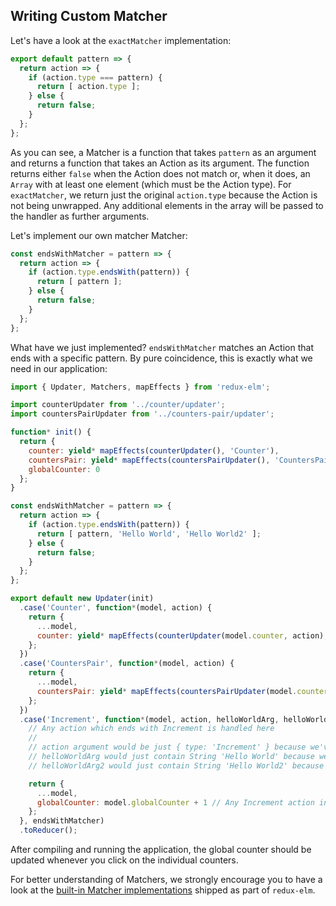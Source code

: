 ## Writing Custom Matcher

Let's have a look at the `exactMatcher` implementation:

```javascript
export default pattern => {
  return action => {
    if (action.type === pattern) {
      return [ action.type ];
    } else {
      return false;
    }
  };
};
```

As you can see, a Matcher is a function that takes `pattern` as an argument and returns a function that takes an Action as its argument. The function returns either `false` when the Action does not match or, when it does, an `Array` with at least one element (which must be the Action type). For `exactMatcher`, we return just the original `action.type` because the Action is not being unwrapped. Any additional elements in the array will be passed to the handler as further arguments.

Let's implement our own matcher Matcher:

```javascript
const endsWithMatcher = pattern => {
  return action => {
    if (action.type.endsWith(pattern)) {
      return [ pattern ];
    } else {
      return false;
    }
  };
};
```

What have we just implemented? `endsWithMatcher` matches an Action that ends with a specific pattern. By pure coincidence, this is exactly what we need in our application:

```javascript
import { Updater, Matchers, mapEffects } from 'redux-elm';

import counterUpdater from '../counter/updater';
import countersPairUpdater from '../counters-pair/updater';

function* init() {
  return {
    counter: yield* mapEffects(counterUpdater(), 'Counter'),
    countersPair: yield* mapEffects(countersPairUpdater(), 'CountersPair'),
    globalCounter: 0
  };
}

const endsWithMatcher = pattern => {
  return action => {
    if (action.type.endsWith(pattern)) {
      return [ pattern, 'Hello World', 'Hello World2' ];
    } else {
      return false;
    }
  };
};

export default new Updater(init)
  .case('Counter', function*(model, action) {
    return {
      ...model,
      counter: yield* mapEffects(counterUpdater(model.counter, action), 'Counter')
    };
  })
  .case('CountersPair', function*(model, action) {
    return {
      ...model,
      countersPair: yield* mapEffects(countersPairUpdater(model.countersPair, action), 'CountersPair')
    };
  })
  .case('Increment', function*(model, action, helloWorldArg, helloWorldArg2) {
    // Any action which ends with Increment is handled here
    //
    // action argument would be just { type: 'Increment' } because we've unwrapped it in the Matcher
    // helloWorldArg would just contain String 'Hello World' because we've provided it in the Matcher
    // helloWorldArg2 would just contain String 'Hello World2' because we've provided it in the Matcher

    return {
      ...model,
      globalCounter: model.globalCounter + 1 // Any Increment action increments global counter
    };
  }, endsWithMatcher)
  .toReducer();
```

After compiling and running the application, the global counter should be updated whenever you click on the individual counters.

For better understanding of Matchers, we strongly encourage you to have a look at the [built-in Matcher implementations](https://github.com/salsita/redux-elm/tree/master/src/matchers) shipped as part of `redux-elm`.